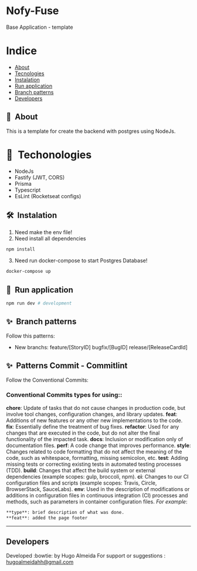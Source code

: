 # **Nofy-Fuse**

Base Application - template
<!-- <h1 align="center">
    <img src="https://ik.imagekit.io/kudysak8uv/logo2_wkzFleEF6.png">
</h1>

<h1>
    <img src="public/apresentacao.gif">
</h1> -->
<!-- 
<h3 align="center">
    <a href="">Acessar a demonstração</a>
<h3 > -->

# Indice

- [About](#-about)
- [Tecnologies](#-tech)
- [Instalation](#-install)
- [Run application](#-run)
- [Branch patterns ](#-branch)
- [Developers ](#-devs)


## 🔖&nbsp; About
This is a template for create the backend with postgres using NodeJs.


# 🚀&nbsp; Techonologies
- NodeJs
- Fastify (JWT, CORS)
- Prisma
- Typescript
- EsLint (Rocketseat configs)

## 🛠️&nbsp; Instalation

1. Need make the env file!
2. Need install all dependencies

```bash
npm install
```
3. Need run docker-compose to start Postgres Database!

```bash
docker-compose up
```

## 🏃&nbsp; Run application

```bash
npm run dev # development
```

<!-- ## ✅ Testes Unitários

```bash
npm run test:dev # watch mode
npm run test #ci
``` -->

## ✨&nbsp; Branch patterns 
Follow this patterns:
- New branchs:  feature/[StoryID]
                bugfix/[BugID]
                release/[ReleaseCardId]


## ✨&nbsp; Patterns Commit - Commitlint
Follow the Conventional Commits: 

### Conventional Commits types for using:: 
**chore**: Update of tasks that do not cause changes in production code, but involve tool changes, configuration changes, and library updates.
**feat**: Additions of new features or any other new implementations to the code.
**fix**: Essentially define the treatment of bug fixes.
**refactor**: Used for any changes that are executed in the code, but do not alter the final functionality of the impacted task.
**docs**: Inclusion or modification only of documentation files.
**perf**: A code change that improves performance.
**style**: Changes related to code formatting that do not affect the meaning of the code, such as whitespace, formatting, missing semicolon, etc.
**test**: Adding missing tests or correcting existing tests in automated testing processes (TDD).
**build**: Changes that affect the build system or external dependencies (example scopes: gulp, broccoli, npm).
**ci**: Changes to our CI configuration files and scripts (example scopes: Travis, Circle, BrowserStack, SauceLabs).
**env**: Used in the description of modifications or additions in configuration files in continuous integration (CI) processes and methods, such as parameters in container configuration files. _For example_:
 ```bash
 **type**: brief description of what was done.
 **feat**: added the page footer
```

---
## Developers
Developed :bowtie: by Hugo Almeida
For support or suggestions : hugoalmeidahh@gmail.com